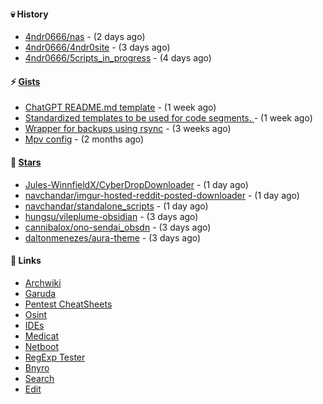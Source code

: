 #### 💀 History

- [4ndr0666/nas](https://github.com/4ndr0666/nas) - (2 days ago)
- [4ndr0666/4ndr0site](https://github.com/4ndr0666/4ndr0site) - (3 days ago)
- [4ndr0666/5cripts_in_progress](https://github.com/4ndr0666/5cripts_in_progress) - (4 days ago)

#### ⚡ [Gists](https://gist.github.com/4ndr0666)

- [ChatGPT README.md template](https://gist.github.com/4544fdae1dfd8d364821db23bd63dd7f) - (1 week ago)
- [Standardized templates to be used for code segments. ](https://gist.github.com/814e30f80382ca7e6932133278642180) - (1 week ago)
- [Wrapper for backups using rsync](https://gist.github.com/3362509f90976becb3b1442c29ae6117) - (3 weeks ago)
- [Mpv config](https://gist.github.com/3b374e66eeb82b8d049b9fb70c5f2b16) - (2 months ago)

#### 🌟 [Stars](https://github.com/4ndr0666?tab=stars)

- [Jules-WinnfieldX/CyberDropDownloader](https://github.com/Jules-WinnfieldX/CyberDropDownloader) - (1 day ago)
- [navchandar/imgur-hosted-reddit-posted-downloader](https://github.com/navchandar/imgur-hosted-reddit-posted-downloader) - (1 day ago)
- [navchandar/standalone_scripts](https://github.com/navchandar/standalone_scripts) - (1 day ago)
- [hungsu/vileplume-obsidian](https://github.com/hungsu/vileplume-obsidian) - (3 days ago)
- [cannibalox/ono-sendai_obsdn](https://github.com/cannibalox/ono-sendai_obsdn) - (3 days ago)
- [daltonmenezes/aura-theme](https://github.com/daltonmenezes/aura-theme) - (3 days ago)

#### 📌 Links

- [Archwiki](https://wiki.archlinux.org/index.php?title=Special:Search&search)
- [Garuda](https://start.garudalinux.org)
- [Pentest CheatSheets](https://github.com/coreb1t/awesome-pentest-cheat-sheets)
- [Osint](https://github.com/cipher387/osint_stuff_tool_collection)
- [IDEs](https://github.com/styfle/awesome-online-ide)
- [Medicat](https://github.com/mon5termatt/medicat_installer)
- [Netboot](https://github.com/4ndr0666/netboot.xyz-custom)
- [RegExp Tester](https://iblogbox.com/devtools/regexp)
- [Bnyro](https://me.chatoyer.de/search/)
- [Search](https://github.com/edoardottt/awesome-hacker-search-engines)
- [Edit](https://github.com/4ndr0666/4ndr0666/blob/master/templates/README.md.tpl)



